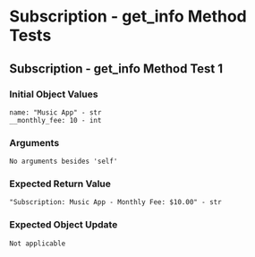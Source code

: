 # Subscription - get_info Method Tests

## Subscription - get_info Method Test 1

### Initial Object Values
````
name: "Music App" - str
__monthly_fee: 10 - int
````

### Arguments
````
No arguments besides 'self'
````

### Expected Return Value
````
"Subscription: Music App - Monthly Fee: $10.00" - str
````

### Expected Object Update
````
Not applicable
````

